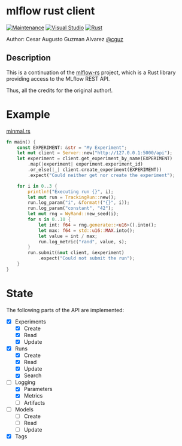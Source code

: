 # mlflow rust client

[![Maintenance](https://img.shields.io/badge/Maintained%3F-yes-green.svg)](https://gitHub.com/cguz/)
[![Visual Studio](https://img.shields.io/badge/VisualCode-blue?&logo=visualstudio)](https://code.visualstudio.com/)
[![Rust](https://img.shields.io/badge/Rust-white?&logo=rust&logoColor=black)](https://www.rust-lang.org/)

Author: Cesar Augusto Guzman Alvarez [@cguz](https://github.com/cguz/)

## Description

This is a continuation of the [mlflow-rs](https://github.com/luleyleo/mlflow-rs) project, which is a Rust library providing access to the MLflow REST API. 

Thus, all the credits for the original author!.

# Example

[minmal.rs](examples/minimal.rs)
```rust
fn main() {
    const EXPERIMENT: &str = "My Experiment";
    let mut client = Server::new("http://127.0.0.1:5000/api");
    let experiment = client.get_experiment_by_name(EXPERIMENT)
        .map(|experiment| experiment.experiment_id)
        .or_else(|_| client.create_experiment(EXPERIMENT))
        .expect("Could neither get nor create the experiment");

    for i in 0..3 {
        println!("Executing run {}", i);
        let mut run = TrackingRun::new();
        run.log_param("i", &format!("{}", i));
        run.log_param("constant", "42");
        let mut rng = WyRand::new_seed(i);
        for s in 0..10 {
            let int: f64 = rng.generate::<u16>().into();
            let max: f64 = std::u16::MAX.into();
            let value = int / max;
            run.log_metric("rand", value, s);
        }
        run.submit(&mut client, &experiment)
            .expect("Could not submit the run");
    }
}
```

# State

The following parts of the API are implemented:

- [x] Experiments
    - [x] Create
    - [x] Read
    - [x] Update
- [x] Runs
    - [x] Create
    - [x] Read
    - [x] Update
    - [x] Search
- [ ] Logging
    - [x] Parameters
    - [x] Metrics
    - [ ] Artifacts
- [ ] Models
    - [ ] Create
    - [ ] Read
    - [ ] Update
- [x] Tags
